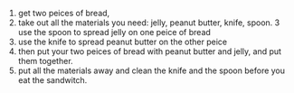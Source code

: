 1. get two peices of bread,
2. take out all the materials you need: jelly, peanut butter, knife, spoon.
3 use the spoon to spread jelly on one peice of bread
4. use the knife to spread peanut butter on the other peice
5. then put your two peices of bread with peanut butter and jelly, and put them together.
6. put all the materials away and clean the knife and the spoon before you eat the sandwitch.
